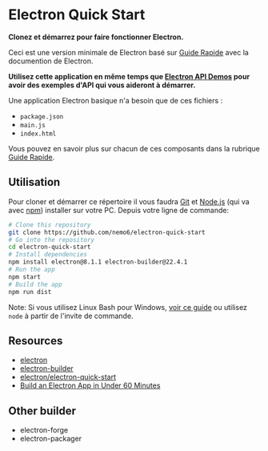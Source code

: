 # Electron Quick Start

**Clonez et démarrez pour faire fonctionner Electron.**

Ceci est une version minimale de Electron basé sur [Guide Rapide](https://electronjs.org/docs/tutorial/quick-start) avec la documention de Electron. 

**Utilisez cette application en même temps que [Electron API Demos](https://electronjs.org/#get-started) pour avoir des exemples d'API qui vous aideront à démarrer.**

Une application Electron basique n'a besoin que de ces fichiers :

- `package.json`
- `main.js`
- `index.html`

Vous pouvez en savoir plus sur chacun de ces composants dans la rubrique [Guide Rapide](https://electronjs.org/docs/tutorial/quick-start).

## Utilisation

Pour cloner et démarrer ce répertoire il vous faudra [Git](https://git-scm.com) et [Node.js](https://nodejs.org/en/download/) (qui va avec [npm](http://npmjs.com)) installer sur votre PC. Depuis votre ligne de commande:

```bash
# Clone this repository
git clone https://github.com/nemo6/electron-quick-start
# Go into the repository
cd electron-quick-start
# Install dependencies
npm install electron@8.1.1 electron-builder@22.4.1
# Run the app
npm start
# Build the app
npm run dist
```

Note: Si vous utilisez Linux Bash pour Windows, [voir ce guide](https://www.howtogeek.com/261575/how-to-run-graphical-linux-desktop-applications-from-windows-10s-bash-shell/) ou utilisez `node` à partir de l'invite de commande.

## Resources

- [electron](https://www.npmjs.com/package/electron)
- [electron-builder](https://www.npmjs.com/package/electron-builder)
- [electron/electron-quick-start](https://github.com/electron/electron-quick-start)
- [Build an Electron App in Under 60 Minutes](https://www.youtube.com/watch?v=kN1Czs0m1SU)

## Other builder

- electron-forge
- electron-packager
